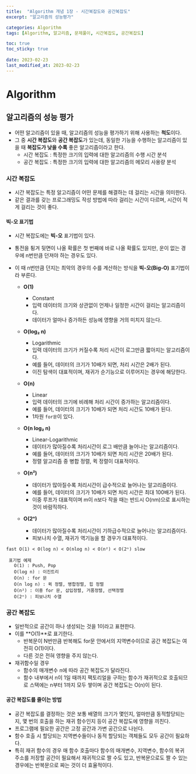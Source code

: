```yaml
---
title:  "Algorithm 개념 1장 - 시간복잡도와 공간복잡도"
excerpt: "알고리즘의 성능평가"

categories: Algorithm
tags: [Algorithm, 알고리즘, 문제풀이, 시간복잡도, 공간복잡도]

toc: true
toc_sticky: true
 
date: 2023-02-23
last_modified_at: 2023-02-23
---
```

# Algorithm
## 알고리즘의 성능 평가
- 어떤 알고리즘이 있을 때, 알고리즘의 성능을 평가하기 위해 사용하는 **척도**이다.
- 그 중 **시간 복잡도**와 **공간 복잡도**가 있는데, 동일한 기능을 수행하는 알고리즘이 있을 때 **복잡도가 낮을 수록** 좋은 알고리즘이라고 한다.
  - 시간 복잡도 : 특정한 크기의 입력에 대한 알고리즘의 수행 시간 분석
  - 공간 복잡도 : 특정한 크기의 입력에 대한 알고리즘의 메모리 사용량 분석

### 시간 복잡도
- 시간 복잡도는 특정 알고리즘이 어떤 문제를 해결하는 데 걸리는 시간을 의미한다.
- 같은 결과를 갖는 프로그래밍도 작성 방법에 따라 걸리는 시간이 다르며, 시간이 적게 걸리는 것이 좋다.

#### 빅-오 표기법
- 시간 복잡도에는 **빅-오** 표기법이 있다.
- 통전을 튕겨 뒷면이 나올 확률은 첫 번째에 바로 나올 확률도 있지만, 운이 없는 경우에 n번만큼 던져야 하는 경우도 있다.
- 이 때 n번만큼 던지는 최악의 경우의 수를 계산하는 방식을 **빅-오(Big-O)** 표기법이라 부른다.

    - **O(1)**
      - Constant
      - 입력 데이터의 크기와 상관없이 언제나 일정한 시간이 걸리는 알고리즘이다.
      - 데이터가 얼마나 증가하든 성능에 영향을 거의 미치지 않는다.

    - **O(log₂ n)**
      - Logarithmic
      - 입력 데이터의 크기가 커질수록 처리 시간이 로그만큼 짧아지는 알고리즘이다.
      - 예를 들어, 데이터의 크기가 10배가 되면, 처리 시간은 2배가 된다.
      - 이진 탐색이 대표적이며, 재귀가 순기능으로 이루어지는 경우에 해당한다.

    - **O(n)**
      - Linear
      - 입력 데이터의 크기에 비례해 처리 시간이 증가하는 알고리즘이다.
      - 예를 들어, 데이터의 크기가 10배가 되면 처리 시간도 10배가 된다.
      - 1차원 `for문`이 있다.

    - **O(n log₂ n)**
      - Linear-Logarithmic
      - 데이터가 많아질수록 처리시간이 로그 배만큼 늘어나는 알고리즘이다.
      - 예를 들어, 데이터의 크기가 10배가 되면 처리 시간은 20배가 된다.
      - 정렬 알고리즘 중 병합 정렬, 퀵 정렬이 대표적이다.

    - **O(n²)**
      - 데이터가 많아질수록 처리시간이 급수적으로 늘어나는 알고리즘이다.
      - 예를 들어, 데이터의 크기가 10배가 되면 처리 시간은 최대 100배가 된다.
      - 이중 루프가 대표적이며 m이 n보다 작을 때는 반드시 O(nm)으로 표시하는 것이 바람직하다.

    - **O(2ⁿ)**
      - 데이터가 많아질수록 처리시간이 기하급수적으로 늘어나는 알고리즘이다.
      - 피보나치 수열, 재귀가 역기능을 할 경우가 대표적이다.

```fast O(1) < O(log n) < O(nlog n) < O(n²) < O(2ⁿ) slow```

     표기법 예제
       O(1) : Push, Pop
       O(log n) : 이진트리
       O(n) : for 문
       O(n log n) : 퀵 정렬, 병합정렬, 힙 정렬
       O(n²) : 이중 for 문, 삽입정렬, 거품정렬, 선택정렬
       O(2ⁿ) : 피보나치 수열

### 공간 복잡도
- 일반적으로 공간이 하나 생성되는 것을 1이라고 표현한다.
- 이를 **O(1)**로 표기한다.
  - 반복문이 N번만큼 반복해도 for문 안에서의 지역변수이므로 공간 복잡도는 여전히 O(1)이다.
  - 다른 것은 전혀 영향을 주지 않는다.
- 재귀함수일 경우
  - 함수의 매개변수 n에 따라 공간 복잡도가 달라진다.
  - 함수 내부에서 n이 1일 때까지 팩토리얼을 구하는 함수가 재귀적으로 호출되므로 스택에는 n부터 1까지 모두 쌓이며 공간 복잡도는 O(n)이 된다.

#### 공간 복잡도를 줄이는 방법
- 공간 복잡도를 결정하는 것은 보통 배열의 크기가 몇인지, 얼마만큼 동적할당되는지, 몇 번의 호출을 하는 재귀 함수인지 등이 공간 복잡도에 영향을 끼친다.
- 프로그램에 필요한 공간은 고정 공간과 가변 공간으로 나뉜다.
- 함수 호출 시 할당되는 지역변수들이나 동적 할당되는 객체들도 모두 공간이 필요하다.
- 특히 재귀 함수의 경우 매 함수 호출마다 함수의 매개변수, 지역변수, 함수의 복귀 주소를 저장할 공간이 필요해서 재귀적으로 짤 수도 있고, 반복문으로도 짤 수 있는 경우에는 반복문으로 짜는 것이 더 효율적이다.
